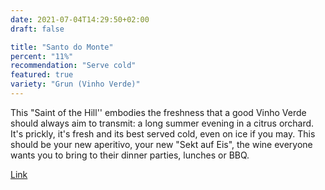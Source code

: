```yaml
---
date: 2021-07-04T14:29:50+02:00
draft: false

title: "Santo do Monte"
percent: "11%"
recommendation: "Serve cold"
featured: true
variety: "Grun (Vinho Verde)"
---
```


This "Saint of the Hill'' embodies the freshness that a good Vinho Verde should always aim to transmit: a long summer evening in a citrus orchard. It's prickly, it's fresh and its best served cold, even on ice if you may. This should be your new aperitivo, your new "Sekt auf Eis", the wine everyone wants you to bring to their dinner parties, lunches or BBQ.

[Link](/region/portugal)

